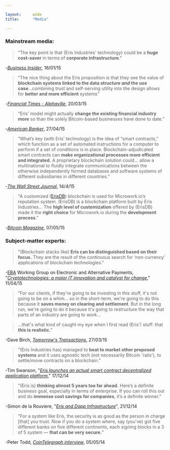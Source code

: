 ```yaml
---

layout:     wide
title:      "Media"

---
```

### **Mainstream media:**

>  "The key point is that (Eris Industries' technology) could be a **huge cost-saver** in terms of **corporate infrastructure**."

-[*Business Insider*](http://www.businessinsider.com.au/europe-15-most-innovative-finance-startups-2015-1#14-eris-industries-all-about-data-2), 16/01/15

>  “The nice thing about the Eris proposition is that they see the value of **blockchain systems linked to the data structure *and* the use case**...combining trust and self-serving utility into the design allows for **better and more efficient** systems”

-[*Financial Times - Alphaville*](http://ftalphaville.ft.com/2015/03/20/2122415/blockchains-as-a-public-and-private-resource/?Authorised=false5hrwiey), 20/03/15

>  “Eris’ model might actually **change the existing financial industry more** so than the solely Bitcoin-based businesses have done to date.”

-[*American Banker*](http://www.americanbanker.com/news/bank-technology/practical-ways-to-use-blockchain-technology-could-win-over-banks-1074001-1.html), 27/04/15

>  “What’s key (with Eris' technology) is the idea of “smart contracts,” which function as a set of automated instructions for a computer to perform if a set of conditions is in place. Blockchain-adjudicated smart contracts can **make organizational processes more efficient and integrated.** A proprietary blockchain solution could... allow a multinational to fluidly integrate communications between the otherwise independently formed databases and software systems of different subsidiaries in different countries.”

-[*The Wall Street Journal*](http://blogs.wsj.com/moneybeat/2015/04/14/bitbeat-blockchains-without-coins-stir-tensions-in-bitcoin-community/), 14/4/15

>  "A customized ([ErisDB](https://erisdb.erisindustries.com)) blockchain is used for Microwork.io’s reputation system. (ErisDB) is a blockchain platform built by Eris Industries... The **high level of customization** offered by (ErisDB) made it the **right choice** for Microwork.io during the **development process**.”

-[*Bitcoin Magazine*](https://bitcoinmagazine.com/20313/microwork-io-uses-smart-contracts-coordinate-small-tasks-worldwide/), 07/05/15

### **Subject-matter experts:**

>  "(Blockchain stacks like) **Eris can be distinguished based on their focus.** They are the result of the continuous search for ‘non-currency’ applications of blockchain technologies."

-[EBA](https://www.abe-eba.eu/about-eba/eba-at-a-glance/) Working Group on Electronic and Alternative Payments, "[*Cryptotechnologies: a major IT innovation and catalyst for change*](https://www.abe-eba.eu/downloads/knowledge-and-research/EBA_20150511_EBA_Cryptotechnologies_a_major_IT_innovation_v1.0.pdf)," 11/04/15

> "For our clients, if they're going to be investing in this stuff, it's not going to be on a whim... so in the short-term, we're going to do this because it **saves money on clearing and settlement**. But in the long run, we're going to do it because it's going to restructure the way that parts of an industry are going to work... 

> ...that's what kind of caught my eye when I first read (Eris') stuff: that **this is realistic.**"

-Dave Birch, [*Tomorrow's Transactions*](http://www.chyp.com/podcasts/preston-byrne-eris-industries-27032015/), 27/03/15

>  "(Eris Industries has) managed to **beat to market other proposed systems** and it uses agnostic tech (not necessarily Bitcoin 'rails'), to settle/move contracts on a blockchain."

-Tim Swanson, "[*Eris launches an actual smart contract decentralized application platform*](http://www.ofnumbers.com/2014/12/17/eris-launches-an-actual-smart-contract-decentralized-application-platform/)," 17/12/14

>  "(Eris is) **thinking almost 5 years too far ahead.** Here’s a definite business goal, especially in terms of enterprise. If you can roll this out and do **immense cost savings for companies**, it’s a definite winner."

-Simon de la Rouviere, "[*Eris and Dapp Infrastructure*](http://simondlr.com/post/105806054868/eris-dapp-infrastructure)", 21/12/14

>  "For a system like Eris, the security is as good as the person in charge [that] you trust. Now if you do a system where, say (you've) got five different banks on five different continents, each signing blocks in a 3 of 5 system — **that can be very secure.**"

-Peter Todd, [*CoinTelegraph interview*](http://cointelegraph.com/news/114156/peter-todd-on-bitgos-patenting-of-multisig-mits-funding-of-core-development-and-innovation), 05/05/14
